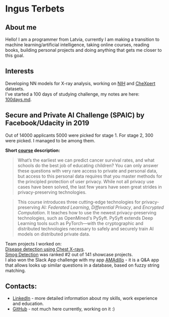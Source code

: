 # Ingus Terbets

## About me
Hello! I am a programmer from Latvia, currently I am making a transition to machine learning/artificial intelligence, taking online courses, reading books, building personal projects and doing anything that gets me closer to this goal.
## Interests
Developing NN models for X-ray analysis, working on [NIH](https://www.kaggle.com/nih-chest-xrays/data) and [CheXpert](https://stanfordmlgroup.github.io/competitions/chexpert/) datasets.  
I've started a 100 days of studying challenge, my notes are here: <a href='100days.md'>100days.md</a>.

## Secure and Private AI Challenge (SPAIC) by Facebook/Udacity in 2019

Out of 14000 applicants 5000 were picked for stage 1. For stage 2, 300 were picked. I managed to be among them.  

**Short [course](https://www.udacity.com/course/secure-and-private-ai--ud185) description:**
> What’s the earliest we can predict cancer survival rates, and what schools do the best job of educating children? You can only answer these questions with very rare access to private and personal data, but access to this personal data requires that you master methods for the principled protection of user privacy. While not all privacy use cases have been solved, the last few years have seen great strides in privacy-preserving technologies.

> This course introduces three cutting-edge technologies for privacy-preserving AI: *Federated Learning*, *Differential Privacy*, and *Encrypted Computation*. It teaches how to use the newest privacy-preserving technologies, such as OpenMined's PySyft. PySyft extends Deep Learning tools such as PyTorch—with the cryptographic and distributed technologies necessary to safely and securely train AI models on distributed private data.

Team projects I worked on:  
[Disease detection using Chest X-rays](https://github.com/aksht94/UdacityOpenSource/tree/master/Disease-detection-using-chest-xrays).  
[Smog Detection](https://github.com/aksht94/UdacityOpenSource/tree/master/SmogDetection) was ranked #2 out of 141 showcase projects.  
I also won the Slack App challenge with my app [AMAdillo](https://github.com/ingus-t/AMAdillo) - it is a Q&A app that allows looks up similar questions in a database, based on fuzzy string matching.

## Contacts:
* [LinkedIn](https://www.linkedin.com/in/ingus-terbets/) - more detailed information about my skills, work experience and education.
* [GitHub](https://github.com/ingus-t) - not much here currently, working on it :)